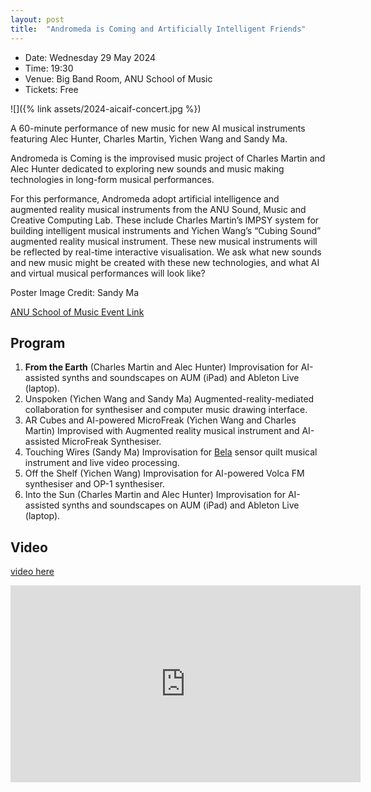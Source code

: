 ```yaml
---
layout: post
title:  "Andromeda is Coming and Artificially Intelligent Friends"
---
```

 
- Date: Wednesday 29 May 2024
- Time: 19:30
- Venue: Big Band Room, ANU School of Music
- Tickets: Free

![]({% link assets/2024-aicaif-concert.jpg %})
 
A 60-minute performance of new music for new AI musical instruments featuring Alec Hunter, Charles Martin, Yichen Wang and Sandy Ma.
 
Andromeda is Coming is the improvised music project of Charles Martin and Alec Hunter dedicated to exploring new sounds and music making technologies in long-form musical performances.
 
For this performance, Andromeda adopt artificial intelligence and augmented reality musical instruments from the ANU Sound, Music and Creative Computing Lab. These include Charles Martin’s IMPSY system for building intelligent musical instruments and Yichen Wang’s “Cubing Sound” augmented reality musical instrument. These new musical instruments will be reflected by real-time interactive visualisation.
We ask what new sounds and new music might be created with these new technologies, and what AI and virtual musical performances will look like?
 
Poster Image Credit: Sandy Ma

[ANU School of Music Event Link](https://music.cass.anu.edu.au/events/andromeda-coming-and-artificially-intelligent-friends)

## Program 

1. **From the Earth** (Charles Martin and Alec Hunter) Improvisation for AI-assisted synths and soundscapes on AUM (iPad) and Ableton Live (laptop).
2. Unspoken (Yichen Wang and Sandy Ma) Augmented-reality-mediated collaboration for synthesiser and computer music drawing interface.
3. AR Cubes and AI-powered MicroFreak (Yichen Wang and Charles Martin) Improvised with Augmented reality musical instrument and AI-assisted MicroFreak Synthesiser.
4. Touching Wires (Sandy Ma) Improvisation for [Bela](https://bela.io) sensor quilt musical instrument and live video processing.
5. Off the Shelf (Yichen Wang) Improvisation for AI-powered Volca FM synthesiser and OP-1 synthesiser.
6. Into the Sun (Charles Martin and Alec Hunter) Improvisation for AI-assisted synths and soundscapes on AUM (iPad) and Ableton Live (laptop).

## Video

[video here](https://youtu.be/86yEZquWsPs)

<iframe width="560" height="315" src="https://www.youtube.com/embed/86yEZquWsPs?si=ZucVBzU45yiriSFQ" title="YouTube video player" frameborder="0" allow="accelerometer; autoplay; clipboard-write; encrypted-media; gyroscope; picture-in-picture; web-share" referrerpolicy="strict-origin-when-cross-origin" allowfullscreen></iframe>
